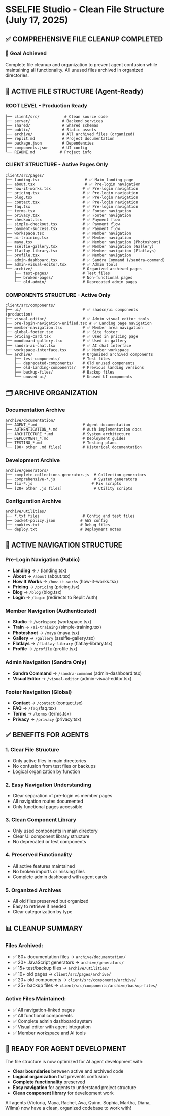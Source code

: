 # SSELFIE Studio - Clean File Structure (July 17, 2025)

## ✅ COMPREHENSIVE FILE CLEANUP COMPLETED

### 🎯 Goal Achieved
Complete file cleanup and organization to prevent agent confusion while maintaining all functionality. All unused files archived in organized directories.

## 📁 ACTIVE FILE STRUCTURE (Agent-Ready)

### **ROOT LEVEL - Production Ready**
```
├── client/src/           # Clean source code
├── server/              # Backend services  
├── shared/              # Shared schemas
├── public/              # Static assets
├── archive/             # All archived files (organized)
├── replit.md            # Project documentation
├── package.json         # Dependencies
├── components.json      # UI config
└── README.md           # Project info
```

### **CLIENT STRUCTURE - Active Pages Only**
```
client/src/pages/
├── landing.tsx                    # ✅ Main landing page
├── about.tsx                      # ✅ Pre-login navigation
├── how-it-works.tsx              # ✅ Pre-login navigation
├── pricing.tsx                   # ✅ Pre-login navigation
├── blog.tsx                      # ✅ Pre-login navigation
├── contact.tsx                   # ✅ Pre-login navigation
├── faq.tsx                       # ✅ Pre-login navigation
├── terms.tsx                     # ✅ Footer navigation
├── privacy.tsx                   # ✅ Footer navigation
├── checkout.tsx                  # ✅ Payment flow
├── simple-checkout.tsx           # ✅ Payment flow
├── payment-success.tsx           # ✅ Payment flow
├── workspace.tsx                 # ✅ Member navigation
├── ai-training.tsx               # ✅ Member navigation
├── maya.tsx                      # ✅ Member navigation (Photoshoot)
├── sselfie-gallery.tsx           # ✅ Member navigation (Gallery)
├── flatlay-library.tsx           # ✅ Member navigation (Flatlays)
├── profile.tsx                   # ✅ Member navigation
├── admin-dashboard.tsx           # ✅ Sandra Command (/sandra-command)
├── admin-visual-editor.tsx       # ✅ Admin tools
└── archive/                      # Organized archived pages
    ├── test-pages/               # Test files
    ├── broken-pages/             # Non-functional pages
    └── old-admin/                # Deprecated admin pages
```

### **COMPONENTS STRUCTURE - Active Only**
```
client/src/components/
├── ui/                           # ✅ shadcn/ui components (production)
├── visual-editor/                # ✅ Admin visual editor tools
├── pre-login-navigation-unified.tsx # ✅ Landing page navigation
├── member-navigation.tsx         # ✅ Member area navigation
├── global-footer.tsx             # ✅ Site footer
├── pricing-card.tsx              # ✅ Used in pricing page
├── moodboard-gallery.tsx         # ✅ Used in gallery
├── sandra-ai-chat.tsx            # ✅ AI chat interface
├── workspace-interface.tsx       # ✅ Member workspace
└── archive/                      # Organized archived components
    ├── test-components/          # Test files
    ├── deprecated-components/    # Old unused components
    ├── old-landing-components/   # Previous landing versions
    ├── backup-files/             # Backup files
    └── unused-ui/                # Unused UI components
```

## 🗂️ ARCHIVE ORGANIZATION

### **Documentation Archive**
```
archive/documentation/
├── AGENT_*.md                    # Agent documentation
├── AUTHENTICATION_*.md           # Auth implementation docs
├── ARCHITECTURE_*.md             # System architecture
├── DEPLOYMENT_*.md               # Deployment guides
├── TESTING_*.md                  # Testing plans
└── [80+ other .md files]         # Historical documentation
```

### **Development Archive**
```
archive/generators/
├── complete-collections-generator.js  # Collection generators
├── comprehensive-*.js                 # System generators
├── fix-*.js                          # Fix scripts
└── [20+ other .js files]              # Utility scripts
```

### **Configuration Archive**
```
archive/utilities/
├── *.txt files                   # Config and test files
├── bucket-policy.json           # AWS config
├── cookies.txt                  # Debug files
└── deploy.txt                   # Deployment notes
```

## 🔗 ACTIVE NAVIGATION STRUCTURE

### **Pre-Login Navigation (Public)**
- **Landing** → `/` (landing.tsx)
- **About** → `/about` (about.tsx)
- **How It Works** → `/how-it-works` (how-it-works.tsx)
- **Pricing** → `/pricing` (pricing.tsx)
- **Blog** → `/blog` (blog.tsx)
- **Login** → `/login` (redirects to Replit Auth)

### **Member Navigation (Authenticated)**
- **Studio** → `/workspace` (workspace.tsx)
- **Train** → `/ai-training` (simple-training.tsx)
- **Photoshoot** → `/maya` (maya.tsx)
- **Gallery** → `/gallery` (sselfie-gallery.tsx)
- **Flatlays** → `/flatlay-library` (flatlay-library.tsx)
- **Profile** → `/profile` (profile.tsx)

### **Admin Navigation (Sandra Only)**
- **Sandra Command** → `/sandra-command` (admin-dashboard.tsx)
- **Visual Editor** → `/visual-editor` (admin-visual-editor.tsx)

### **Footer Navigation (Global)**
- **Contact** → `/contact` (contact.tsx)
- **FAQ** → `/faq` (faq.tsx)  
- **Terms** → `/terms` (terms.tsx)
- **Privacy** → `/privacy` (privacy.tsx)

## ✅ BENEFITS FOR AGENTS

### **1. Clear File Structure**
- Only active files in main directories
- No confusion from test files or backups
- Logical organization by function

### **2. Easy Navigation Understanding**
- Clear separation of pre-login vs member pages
- All navigation routes documented
- Only functional pages accessible

### **3. Clean Component Library**
- Only used components in main directory
- Clear UI component library structure
- No deprecated or test components

### **4. Preserved Functionality**
- All active features maintained
- No broken imports or missing files
- Complete admin dashboard with agent cards

### **5. Organized Archives**
- All old files preserved but organized
- Easy to retrieve if needed
- Clear categorization by type

## 📊 CLEANUP SUMMARY

### **Files Archived:**
- ✅ 80+ documentation files → `archive/documentation/`
- ✅ 20+ JavaScript generators → `archive/generators/`
- ✅ 15+ test/backup files → `archive/utilities/`
- ✅ 10+ old pages → `client/src/pages/archive/`
- ✅ 20+ old components → `client/src/components/archive/`
- ✅ 25+ backup files → `client/src/components/archive/backup-files/`

### **Active Files Maintained:**
- ✅ All navigation-linked pages
- ✅ All functional components
- ✅ Complete admin dashboard system
- ✅ Visual editor with agent integration
- ✅ Member workspace and AI tools

## 🚀 READY FOR AGENT DEVELOPMENT

The file structure is now optimized for AI agent development with:
- **Clear boundaries** between active and archived code
- **Logical organization** that prevents confusion
- **Complete functionality** preserved
- **Easy navigation** for agents to understand project structure
- **Clean component library** for development work

All agents (Victoria, Maya, Rachel, Ava, Quinn, Sophia, Martha, Diana, Wilma) now have a clean, organized codebase to work with!